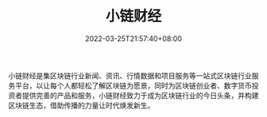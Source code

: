 ﻿---
weight: 
title: "小链财经"
description: "小链财经是集区块链行业新闻、资讯、行情数据和项目服务等一站式区块链行业服务平台，以让每个人都轻松了解区块链为愿景，同时为区块链创业者、数字货币投资者提供完善的产品和服..."
date: 2022-03-25T21:57:40+08:00
lastmod: 2022-03-25T16:45:40+08:00
draft: false
authors: ["Metabd"]
featuredImage: "xiaoliancaijing.png"
link: ""
tags: ["元宇宙资讯","小链财经"]
categories: ["navigation"]
navigation: ["元宇宙资讯"]
lightgallery: true
toc: true
pinned: false
recommend: false
recommend1: false
---
小链财经是集区块链行业新闻、资讯、行情数据和项目服务等一站式区块链行业服务平台，以让每个人都轻松了解区块链为愿景，同时为区块链创业者、数字货币投资者提供完善的产品和服务，小链财经致力于成为区块链行业的今日头条，并构建区块链生态，借助传播的力量让时代焕发新生。
